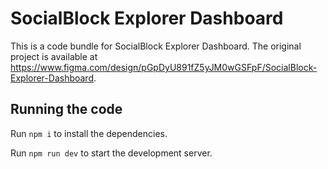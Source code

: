 
  # SocialBlock Explorer Dashboard

  This is a code bundle for SocialBlock Explorer Dashboard. The original project is available at https://www.figma.com/design/pGpDyU891fZ5yJM0wGSFpF/SocialBlock-Explorer-Dashboard.

  ## Running the code

  Run `npm i` to install the dependencies.

  Run `npm run dev` to start the development server.
  